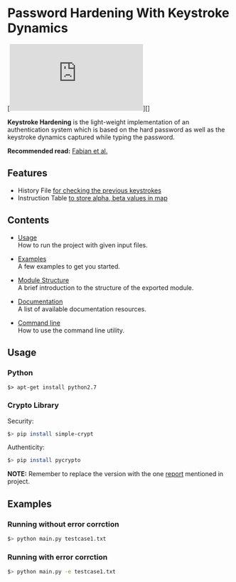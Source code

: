 Password Hardening With Keystroke Dynamics
==========================================
[![paper-url][]][] 

**Keystroke Hardening** is the light-weight implementation of an authentication system which is based on the hard password as well as the keystroke dynamics captured while typing the password.

[paper-url]: http://cs.unc.edu/~fabian/papers/acm.ccs6.pdf

**Recommended read:** [Fabian et al.](http://cs.unc.edu/~fabian/papers/acm.ccs6.pdf)

Features
--------
* History File [for checking the previous keystrokes](#correctness)
* Instruction Table [to store alpha, beta values in map](#performance)

Contents
--------

* [Usage](#usage)<br />
  How to run the project with given input files.

* [Examples](#examples)<br />
  A few examples to get you started.

* [Module Structure](#module-structure)<br />
  A brief introduction to the structure of the exported module.

* [Documentation](#documentation)<br />
  A list of available documentation resources.

* [Command line](#command-line)<br />
  How to use the command line utility.


Usage
---------------

### Python

```
$> apt-get install python2.7
```

### Crypto Library

Security:

```sh
$> pip install simple-crypt
```
Authenticity:

```sh
$> pip install pycrypto
```


**NOTE:** Remember to replace the version with the one [report](https://github.com/raviprakashgiri/KeystrokeHardening/blob/master/SecAuth_report.pdf) mentioned in project.

Examples
--------

### Running without error corrction

```sh
$> python main.py testcase1.txt
```
### Running with error corrction


```sh
$> python main.py -e testcase1.txt
```

